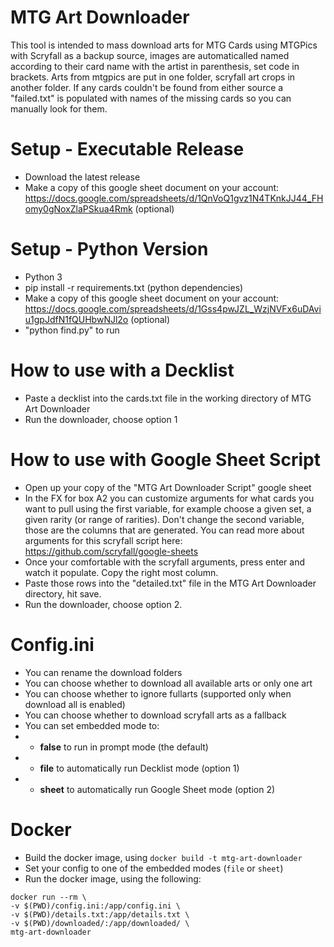# MTG Art Downloader
This tool is intended to mass download arts for MTG Cards using MTGPics with Scryfall as a backup source, images are automaticalled named according to their card name with the artist in parenthesis, set code in brackets. Arts from mtgpics are put in one folder, scryfall art crops in another folder. If any cards couldn't be found from either source a "failed.txt" is populated with names of the missing cards so you can manually look for them.

# Setup - Executable Release
- Download the latest release
- Make a copy of this google sheet document on your account: https://docs.google.com/spreadsheets/d/1QnVoQ1gvz1N4TKnkJJ44_FHomy0gNoxZlaPSkua4Rmk (optional)

# Setup - Python Version
- Python 3
- pip install -r requirements.txt (python dependencies)
- Make a copy of this google sheet document on your account: https://docs.google.com/spreadsheets/d/1Gss4pwJZL_WzjNVFx6uDAviu1gpJdfN1fQUHbwNJl2o (optional)
- "python find.py" to run

# How to use with a Decklist
- Paste a decklist into the cards.txt file in the working directory of MTG Art Downloader
- Run the downloader, choose option 1

# How to use with Google Sheet Script
- Open up your copy of the "MTG Art Downloader Script" google sheet
- In the FX for box A2 you can customize arguments for what cards you want to pull using the first variable, for example choose a given set, a given rarity (or range of rarities). Don't change the second variable, those are the columns that are generated. You can read more about arguments for this scryfall script here: https://github.com/scryfall/google-sheets
- Once your comfortable with the scryfall arguments, press enter and watch it populate. Copy the right most column.
- Paste those rows into the "detailed.txt" file in the MTG Art Downloader directory, hit save.
- Run the downloader, choose option 2. 

# Config.ini
- You can rename the download folders
- You can choose whether to download all available arts or only one art
- You can choose whether to ignore fullarts (supported only when download all is enabled)
- You can choose whether to download scryfall arts as a fallback
- You can set embedded mode to:
- - **false** to run in prompt mode (the default)
- - **file** to automatically run Decklist mode (option 1)
- - **sheet** to automatically run Google Sheet mode (option 2)

# Docker
- Build the docker image, using `docker build -t mtg-art-downloader`
- Set your config to one of the embedded modes (`file` or `sheet`)
- Run the docker image, using the following:
```
docker run --rm \
-v $(PWD)/config.ini:/app/config.ini \
-v $(PWD)/details.txt:/app/details.txt \
-v $(PWD)/downloaded/:/app/downloaded/ \
mtg-art-downloader
```
